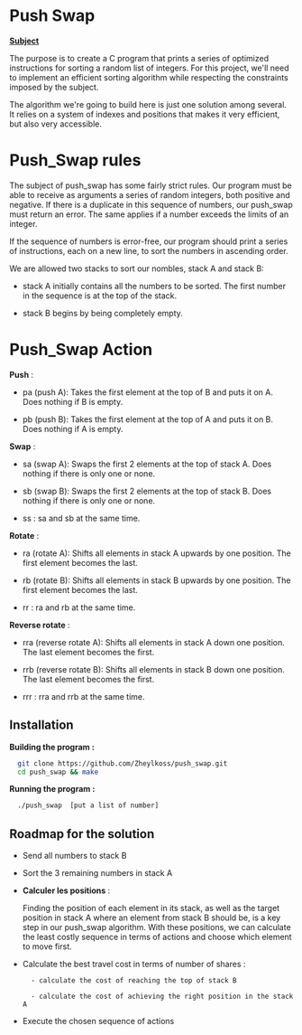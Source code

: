 # Push Swap

[**Subject**](https://cdn.intra.42.fr/pdf/pdf/105453/fr.subject.pdf)

The purpose is to create a C program that prints a series of optimized instructions for sorting a random list of integers. For this project, we'll need to implement an efficient sorting algorithm while respecting the constraints imposed by the subject.

The algorithm we're going to build here is just one solution among several. It relies on a system of indexes and positions that makes it very efficient, but also very accessible.

# Push_Swap rules

The subject of push_swap has some fairly strict rules. Our program must be able to receive as arguments a series of random integers, both positive and negative. If there is a duplicate in this sequence of numbers, our push_swap must return an error. The same applies if a number exceeds the limits of an integer.

If the sequence of numbers is error-free, our program should print a series of instructions, each on a new line, to sort the numbers in ascending order.

We are allowed two stacks to sort our nombles, stack A and stack B:

- stack A initially contains all the numbers to be sorted. The first number in the sequence is at the top of the stack.
    
- stack B begins by being completely empty.

# Push_Swap Action

**Push** :

- pa (push A): Takes the first element at the top of B and puts it on A. Does nothing if B is empty.

- pb (push B): Takes the first element at the top of A and puts it on B. Does nothing if A is empty.

**Swap** :

- sa (swap A): Swaps the first 2 elements at the top of stack A. Does nothing if there is only one or none.

- sb (swap B): Swaps the first 2 elements at the top of stack B. Does nothing if there is only one or none.

- ss : sa and sb at the same time.

**Rotate** :

- ra (rotate A): Shifts all elements in stack A upwards by one position. The first element becomes the last.

- rb (rotate B): Shifts all elements in stack B upwards by one position. The first element becomes the last.

- rr : ra and rb at the same time.

**Reverse rotate** :

- rra (reverse rotate A): Shifts all elements in stack A down one position. The last element becomes the first.

- rrb (reverse rotate B): Shifts all elements in stack B down one position. The last element becomes the first.

- rrr : rra and rrb at the same time.
## Installation

**Building the program :**

```bash
  git clone https://github.com/Zheylkoss/push_swap.git
  cd push_swap && make
```

**Running the program :**

```bash
  ./push_swap  [put a list of number]
```
    
## Roadmap for the solution

- Send all numbers to stack B

- Sort the 3 remaining numbers in stack A

- **Calculer les positions** :

     Finding the position of each element in its stack, as well as the target position in stack A where an element from stack B should be, is a key step in our push_swap algorithm. With these positions, we can calculate the least costly sequence in terms of actions and choose which element to move first.

- Calculate the best travel cost in terms of number of shares :

        - calculate the cost of reaching the top of stack B

        - calculate the cost of achieving the right position in the stack A

- Execute the chosen sequence of actions
